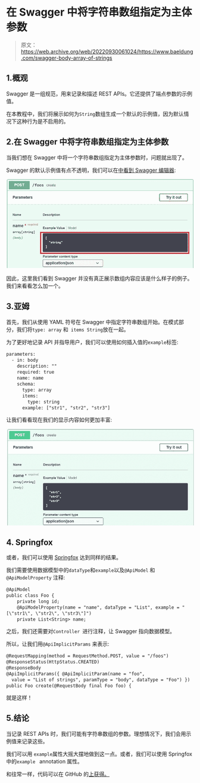 # 在 Swagger 中将字符串数组指定为主体参数

> 原文：<https://web.archive.org/web/20220930061024/https://www.baeldung.com/swagger-body-array-of-strings>

## 1.概观

Swagger 是一组规范，用来记录和描述 REST APIs。它还提供了端点参数的示例值。

在本教程中，我们将展示如何为`String`数组生成一个默认的示例值，因为默认情况下这种行为是不启用的。

## 2.在 Swagger 中将字符串数组指定为主体参数

当我们想在 Swagger 中将一个字符串数组指定为主体参数时，问题就出现了。

Swagger 的默认示例值有点不透明，我们可以在[中看到 Swagger 编辑器](https://web.archive.org/web/20220707143818/https://editor.swagger.io/):

[![](img/d49a7175aa0e4f0608eb2ccf5c7633a6.png)](/web/20220707143818/https://www.baeldung.com/wp-content/uploads/2020/01/swagger-description-array-without-example-1.jpg)

因此，这里我们看到 Swagger 并没有真正展示数组内容应该是什么样子的例子。我们来看看怎么加一个。

## 3.亚姆

首先，我们从使用 YAML 符号在 Swagger 中指定字符串数组开始。在模式部分，我们将`type: array` 和` items String`放在一起。

为了更好地记录 API 并指导用户，我们可以使用如何插入值的`example`标签:

```
parameters:
  - in: body
    description: ""
    required: true
    name: name
    schema:
      type: array
      items:
        type: string
      example: ["str1", "str2", "str3"]
```

让我们看看现在我们的显示内容如何更加丰富:

[![](img/bbb136333e26c3ad9c3f80e1b1b3339e.png)](/web/20220707143818/https://www.baeldung.com/wp-content/uploads/2020/01/swagger-description-array-1.jpg)

## 4\. Springfox

或者，我们可以使用 [Springfox](https://web.archive.org/web/20220707143818/https://www.google.com/search?client=safari&rls=en&q=springfox+baeldung&ie=UTF-8&oe=UTF-8) 达到同样的结果。

我们需要使用数据模型中的`dataType`和`example`以及`@ApiModel` 和`@ApiModelProperty` 注释:

```
@ApiModel
public class Foo {
    private long id;
    @ApiModelProperty(name = "name", dataType = "List", example = "[\"str1\", \"str2\", \"str3\"]")
    private List<String> name;
```

之后，我们还需要对`Controller `进行注释，让 Swagger 指向数据模型。

所以，让我们用`@ApiImplicitParams` 来表示:

```
@RequestMapping(method = RequestMethod.POST, value = "/foos")
@ResponseStatus(HttpStatus.CREATED)
@ResponseBody
@ApiImplicitParams({ @ApiImplicitParam(name = "foo", 
  value = "List of strings", paramType = "body", dataType = "Foo") })
public Foo create(@RequestBody final Foo foo) {
```

就是这样！

## 5.结论

当记录 REST APIs 时，我们可能有字符串数组的参数。理想情况下，我们会用示例值来记录这些。

我们可以用 `example`属性大摇大摆地做到这一点。或者，我们可以使用 Springfox 中的`example ` annotation 属性。

和往常一样，代码可以在 GitHub 的[上获得。](https://web.archive.org/web/20220707143818/https://github.com/eugenp/tutorials/tree/master/spring-boot-modules/spring-boot-mvc-2)